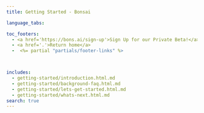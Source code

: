 ```yaml
---
title: Getting Started - Bonsai

language_tabs:

toc_footers:
  - <a href='https://bons.ai/sign-up'>Sign Up for our Private Beta!</a>
  - <a href='.'>Return home</a>
  -  <%= partial "partials/footer-links" %>



includes:
  - getting-started/introduction.html.md
  - getting-started/background-faq.html.md
  - getting-started/lets-get-started.html.md
  - getting-started/whats-next.html.md
search: true
---
```

